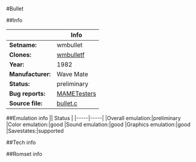#Bullet

##Info

||Info|
|-----|-----|
|**Setname:**|wmbullet
|**Clones:**|[wmbulletf](wmbulletf.md)
|**Year:**|1982
|**Manufacturer:**|Wave Mate
|**Status:**|preliminary
|**Bug reports:**|[MAMETesters](http://mametesters.org/view_all_set.php?type=1&temporary=y&search=bullet.c)
|**Source file:**|[bullet.c](https://github.com/mamedev/mame/blob/master/src/mess/drivers/bullet.c)

##Emulation info
|| Status |
|-----|-----|
|Overall emulation:|preliminary
|Color emulation:|good
|Sound emulation:|good
|Graphics emulation:|good
|Savestates:|supported

##Tech info

##Romset info

<!--- START OF EDITED COMMENT DO NOT TOUCH TEXT ABOVE-->
